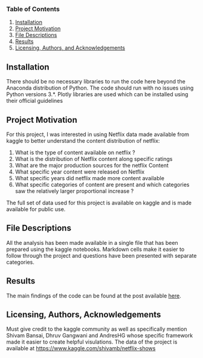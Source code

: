 
### Table of Contents

1. [Installation](#installation)
2. [Project Motivation](#motivation)
3. [File Descriptions](#files)
4. [Results](#results)
5. [Licensing, Authors, and Acknowledgements](#licensing)

## Installation <a name="installation"></a>

There should be no necessary libraries to run the code here beyond the Anaconda distribution of Python.  The code should run with no issues using Python versions 3.*. Plotly libraries are used which can be installed using their official guidelines

## Project Motivation<a name="motivation"></a>

For this project, I was interested in using Netflix data made available from kaggle to better understand the content distribution of netflix:

1. What is the type of content available on netflix ?
2. What is the distribution of Netflix content along specific ratings
3. What are the major production sources for the netflix Content
4. What specific year content were released on Netflix
5. What specific years did netflix made more content available
6. What specific categories of content are present and which categories saw the relatively larger proportional increase ?

The full set of data used for this project is available on kaggle and is made available for public use.


## File Descriptions <a name="files"></a>

All the analysis has been made available in a single file that has been prepared using the kaggle notebooks. Markdown cells make it easier to follow through the project and questions have been presented with separate categories.


## Results<a name="results"></a>

The main findings of the code can be found at the post available [here](https://medium.com/@muhammadmubashirmahmood/has-netflix-been-adding-more-tv-content-over-the-years-6227a6dac8f4).



## Licensing, Authors, Acknowledgements<a name="licensing"></a>

Must give credit to the kaggle community as well as specifically mention Shivam Bansai, Dhruv Gangwani and AndresHG whose specific framework made it easier to create helpful visulations. The data of the project is available at https://www.kaggle.com/shivamb/netflix-shows
